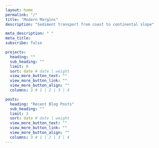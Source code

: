 ```yaml
---
layout: home
permalink: "/"
title: "Modern Margins"
description: "Sediment transport from coast to continental slope"

meta_description: " "
meta_title:  
subscribe: false

projects:
  heading: ""
  sub_heading: ""
  limit: 0
  sort: date # date | weight
  view_more_button_text: ""
  view_more_button_link: ""
  view_more_button_align: ""
  columns: 2 # 1 | 2 | 3 | 4

posts:
  heading: "Recent Blog Posts"
  sub_heading: ""
  limit: 3
  sort: date # date | weight
  view_more_button_text: ""
  view_more_button_link: ""
  view_more_button_align: ""
  columns: 3 # 1 | 2 | 3 | 4
---
```

